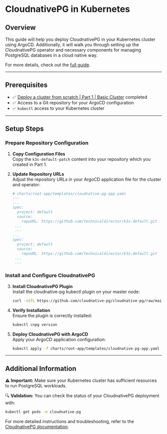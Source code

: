 # CloudnativePG in Kubernetes

## Overview

This guide will help you deploy CloudnativePG in your Kubernetes cluster using ArgoCD. Additionally, it will walk you through setting up the CloudnativePG operator and necessary components for managing PostgreSQL databases in a cloud native way.

For more details, check out the [full guide](https://cloudnative-pg.io/documentation/).

---

## Prerequisites

- ✅ [Deploy a cluster from scratch | Part 1 | Basic Cluster](../../../01-basic-cluster/README.md) completed
- ✅ Access to a Git repository for your ArgoCD configuration
- ✅ `kubectl` access to your Kubernetes cluster

---

## Setup Steps

### Prepare Repository Configuration

1. **Copy Configuration Files**  
   Copy the `k3s-default-patch` content into your repository which you created in Part 1.

2. **Update Repository URLs**  
   Adjust the repository URLs in your ArgoCD application file for the cluster and operator:
   
   ```yaml
   # charts/root-app/templates/cloudnative-pg-app.yaml
   ---
   ...
   spec:
     project: default
     source:
       repoURL: https://github.com/technicaldirector/k3s-default.git
    ...
    ---
   ...
   spec:
     project: default
     source:
       repoURL: https://github.com/technicaldirector/k3s-default.git
    ...
    ---
   ```

### Install and Configure CloudnativePG

3. **Install CloudnativePG Plugin**  
   Install the cloudnative-pg kubectl plugin on your master node:
   
   ```bash
   curl -sSfL https://github.com/cloudnative-pg/cloudnative-pg/raw/main/hack/install-cnpg-plugin.sh | sudo sh -s -- -b /usr/local/bin
   ```

4. **Verify Installation**  
   Ensure the plugin is correctly installed:
   
   ```bash
   kubectl cnpg version
   ```

5. **Deploy CloudnativePG with ArgoCD**  
   Apply your ArgoCD application configuration:
   
   ```bash
   kubectl apply -f charts/root-app/templates/cloudnative-pg-app.yaml
   ```

---

## Additional Information

⚠️ **Important:** Make sure your Kubernetes cluster has sufficient resources to run PostgreSQL workloads.

🔍 **Validation:** You can check the status of your CloudnativePG deployment with:
```bash
kubectl get pods -n cloudnative-pg
```

For more detailed instructions and troubleshooting, refer to the [CloudnativePG documentation](https://cloudnative-pg.io/documentation/).